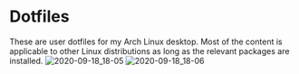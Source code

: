 # Dotfiles
These are user dotfiles for my Arch Linux desktop. Most of the content is applicable to other Linux distributions as long as the relevant packages are installed.
![2020-09-18_18-05](https://user-images.githubusercontent.com/37961338/93649565-455b0080-f9da-11ea-95d7-ac3f291f8f0b.png)
![2020-09-18_18-06](https://user-images.githubusercontent.com/37961338/93649569-48ee8780-f9da-11ea-8c63-b4e42f88807d.png)
